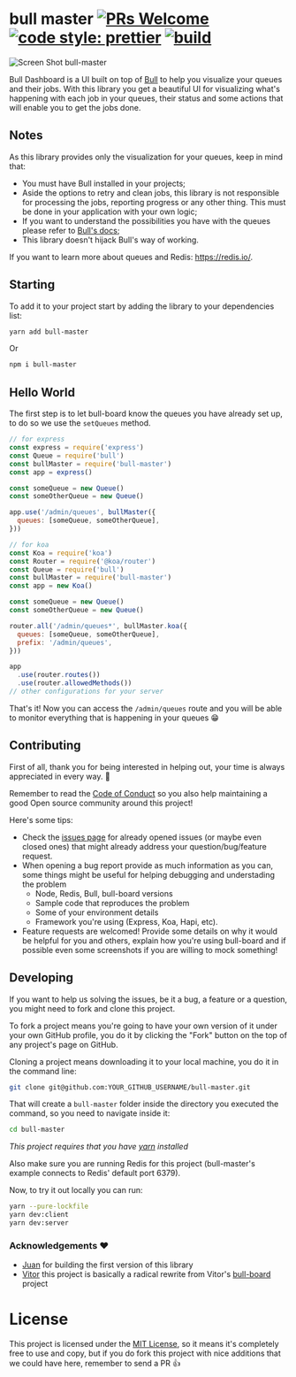 # bull master [![PRs Welcome](https://img.shields.io/badge/PRs-welcome-brightgreen.svg?style=flat-square)](http://makeapullrequest.com) [![code style: prettier](https://img.shields.io/badge/code_style-prettier-ff69b4.svg?style=flat-square)](https://github.com/prettier/prettier) [![build](https://github.com/hans-lizihan/bull-master/workflows/Node%20CI/badge.svg)](https://github.com/hans-lizihan/bull-master/actions?query=workflow%3A%22Node+CI%22)

![Screen Shot bull-master](https://user-images.githubusercontent.com/7879022/77668840-e8e4ce80-6fbe-11ea-8a35-e65d247e10b6.png)

Bull Dashboard is a UI built on top of [Bull](https://github.com/OptimalBits/bull) to help you visualize your queues and their jobs.
With this library you get a beautiful UI for visualizing what's happening with each job in your queues, their status and some actions that will enable you to get the jobs done.

## Notes

As this library provides only the visualization for your queues, keep in mind that:

- You must have Bull installed in your projects;
- Aside the options to retry and clean jobs, this library is not responsible for processing the jobs, reporting progress or any other thing. This must be done in your application with your own logic;
- If you want to understand the possibilities you have with the queues please refer to [Bull's docs](https://optimalbits.github.io/bull/);
- This library doesn't hijack Bull's way of working.

If you want to learn more about queues and Redis: https://redis.io/.

## Starting

To add it to your project start by adding the library to your dependencies list:

```sh
yarn add bull-master
```

Or

```sh
npm i bull-master
```

## Hello World

The first step is to let bull-board know the queues you have already set up, to do so we use the `setQueues` method.

```js
// for express
const express = require('express')
const Queue = require('bull')
const bullMaster = require('bull-master')
const app = express()

const someQueue = new Queue()
const someOtherQueue = new Queue()

app.use('/admin/queues', bullMaster({
  queues: [someQueue, someOtherQueue],
}))

// for koa
const Koa = require('koa')
const Router = require('@koa/router')
const Queue = require('bull')
const bullMaster = require('bull-master')
const app = new Koa()

const someQueue = new Queue()
const someOtherQueue = new Queue()

router.all('/admin/queues*', bullMaster.koa({
  queues: [someQueue, someOtherQueue],
  prefix: '/admin/queues',
}))

app
  .use(router.routes())
  .use(router.allowedMethods())
// other configurations for your server
```

That's it! Now you can access the `/admin/queues` route and you will be able to monitor everything that is happening in your queues 😁

## Contributing

First of all, thank you for being interested in helping out, your time is always appreciated in every way. 💯

Remember to read the [Code of Conduct](https://github.com/hans-lizihan/bull-master/blob/master/CODE_OF_CONDUCT.md) so you also help maintaining a good Open source community around this project!

Here's some tips:

- Check the [issues page](https://github.com/hans-lizihan/bull-master/issues) for already opened issues (or maybe even closed ones) that might already address your question/bug/feature request.
- When opening a bug report provide as much information as you can, some things might be useful for helping debugging and understading the problem
  - Node, Redis, Bull, bull-board versions
  - Sample code that reproduces the problem
  - Some of your environment details
  - Framework you're using (Express, Koa, Hapi, etc).
- Feature requests are welcomed! Provide some details on why it would be helpful for you and others, explain how you're using bull-board and if possible even some screenshots if you are willing to mock something!

## Developing

If you want to help us solving the issues, be it a bug, a feature or a question, you might need to fork and clone this project.

To fork a project means you're going to have your own version of it under your own GitHub profile, you do it by clicking the "Fork" button on the top of any project's page on GitHub.

Cloning a project means downloading it to your local machine, you do it in the command line:

```sh
git clone git@github.com:YOUR_GITHUB_USERNAME/bull-master.git
```

That will create a `bull-master` folder inside the directory you executed the command, so you need to navigate inside it:

```sh
cd bull-master
```

_This project requires that you have [yarn](https://yarnpkg.com/lang/en/) installed_

Also make sure you are running Redis for this project (bull-master's example connects to Redis' default port 6379).

Now, to try it out locally you can run:

```sh
yarn --pure-lockfile 
yarn dev:client 
yarn dev:server
```

### Acknowledgements ❤️

- [Juan](https://github.com/joaomilho) for building the first version of this library
- [Vitor](https://github.com/vcapretz) this project is basically a radical rewrite from Vitor's [bull-board](https://github.com/vcapretz/bull-board) project

# License

This project is licensed under the [MIT License](https://github.com/hans-lizihan/bull-master/blob/master/LICENSE), so it means it's completely free to use and copy, but if you do fork this project with nice additions that we could have here, remember to send a PR 👍
